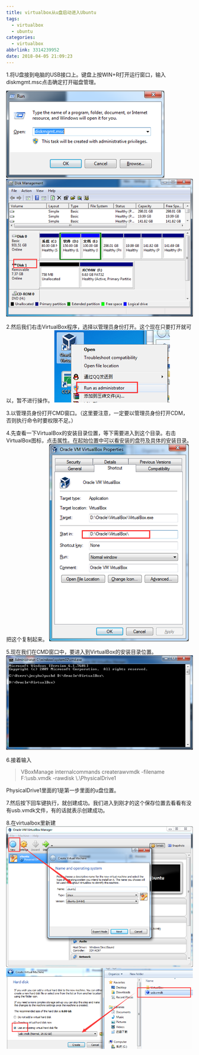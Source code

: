 ```yaml
---
title: virtualbox从u盘启动进入Ubuntu
tags:
  - virtualbox
  - ubuntu
categories:
  - virtualbox
abbrlink: 3314239952
date: 2018-04-05 21:09:23
---
```


1.将U盘接到电脑的USB接口上。键盘上按WIN+R打开运行窗口，输入diskmgmt.msc点击确定打开磁盘管理。
<!-- more -->
![diskmgmt.msc](virtualbox从u盘启动进入Ubuntu\01f9cc8a.png)
![Disk Management](virtualbox从u盘启动进入Ubuntu\798f477b.png)

2.然后我们右击VirtualBox程序，选择以管理员身份打开。这个现在只要打开就可以，暂不进行操作。
![Run as administrator](virtualbox从u盘启动进入Ubuntu\889384e6.png)

3.以管理员身份打开CMD窗口。（这里要注意，一定要以管理员身份打开CDM，否则执行命令时要权限不足。）

4.先查看一下VirtualBox的安装目录位置，等下需要进入到这个目录。右击VirtualBox图标，点击属性。在起始位置中可以看安装的盘符及具体的安装目录。把这个复制起来。
![VirtualBox](virtualbox从u盘启动进入Ubuntu\1ae20c79.png)

5.现在我们在CMD窗口中，要进入到VirtualBox的安装目录位置。
![从CMD进入VirtualBox](virtualbox从u盘启动进入Ubuntu\744df697.png)

6.接着输入
> VBoxManage internalcommands createrawvmdk -filename F:\usb.vmdk -rawdisk \\.\PhysicalDrive1

PhysicalDrive1里面的1是第一步里面的u盘位置。

7.然后按下回车键执行，就创建成功。我们进入到刚才的这个保存位置去看看有没有usb.vmdk文件，有的话就表示创建成功。

8.在virtualbox里新建
![创建虚拟机](virtualbox从u盘启动进入Ubuntu\79c730a1.png)
![从u盘启动](virtualbox从u盘启动进入Ubuntu\26c48efa.png)